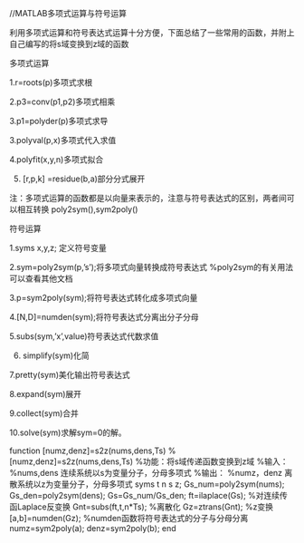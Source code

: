 //MATLAB多项式运算与符号运算

利用多项式运算和符号表达式运算十分方便，下面总结了一些常用的函数，并附上自己编写的将s域变换到z域的函数

多项式运算

1.r=roots(p)多项式求根

2.p3=conv(p1,p2)多项式相乘

3.p1=polyder(p)多项式求导

3.polyval(p,x)多项式代入求值

4.polyfit(x,y,n)多项式拟合

5. [r,p,k] =residue(b,a)部分分式展开

注：多项式运算的函数都是以向量来表示的，注意与符号表达式的区别，两者间可以相互转换 poly2sym(),sym2poly()

 

符号运算

1.syms x,y,z; 定义符号变量

2.sym=poly2sym(p,’s’);将多项式向量转换成符号表达式
%poly2sym的有关用法可以查看其他文档

3.p=sym2poly(sym);将符号表达式转化成多项式向量

4.[N,D]=numden(sym);将符号表达式分离出分子分母

5.subs(sym,’x’,value)符号表达式代数求值

6. simplify(sym)化简

7.pretty(sym)美化输出符号表达式

8.expand(sym)展开

9.collect(sym)合并

10.solve(sym)求解sym=0的解。



function [numz,denz]=s2z(nums,dens,Ts)
%[numz,denz]=s2z(nums,dens,Ts)
%功能：将s域传递函数变换到z域
%输入：
%nums,dens 连续系统以s为变量分子，分母多项式
%输出：
%numz，denz 离散系统以z为变量分子，分母多项式
syms t n s z;
Gs_num=poly2sym(nums);
Gs_den=poly2sym(dens);
Gs=Gs_num/Gs_den;
ft=ilaplace(Gs); %对连续传函Laplace反变换
Gnt=subs(ft,t,n*Ts); %离散化
Gz=ztrans(Gnt); %z变换
[a,b]=numden(Gz); %numden函数将符号表达式的分子与分母分离
numz=sym2poly(a);
denz=sym2poly(b);
end
